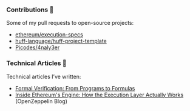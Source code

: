 ### Contributions 🔭

Some of my pull requests to open-source projects:

- [ethereum/execution-specs](https://github.com/ethereum/execution-specs/pulls?q=is%3Apr+is%3Aclosed+author%3AEperezOk+review%3Aapproved)
- [huff-language/huff-project-template](https://github.com/huff-language/huff-project-template/pull/17)
- [Picodes/4naly3er](https://github.com/Picodes/4naly3er/pull/40)

### Technical Articles 📃

Technical articles I’ve written:

- [Formal Verification: From Programs to Formulas](https://eperez.blog/formal-verification-from-programs-to-formulas)
- [Inside Ethereum's Engine: How the Execution Layer Actually Works](https://www.openzeppelin.com/news/how-the-ethereum-execution-layer-works) (OpenZeppelin Blog)

<!--
**EperezOk/EperezOk** is a ✨ _special_ ✨ repository because its `README.md` (this file) appears on your GitHub profile.

Here are some ideas to get you started:

- 🔭 I’m currently working on ...
- 🌱 I’m currently learning ...
- 👯 I’m looking to collaborate on ...
- 🤔 I’m looking for help with ...
- 💬 Ask me about ...
- 📫 How to reach me: ...
- 😄 Pronouns: ...
- ⚡ Fun fact: ...
-->
